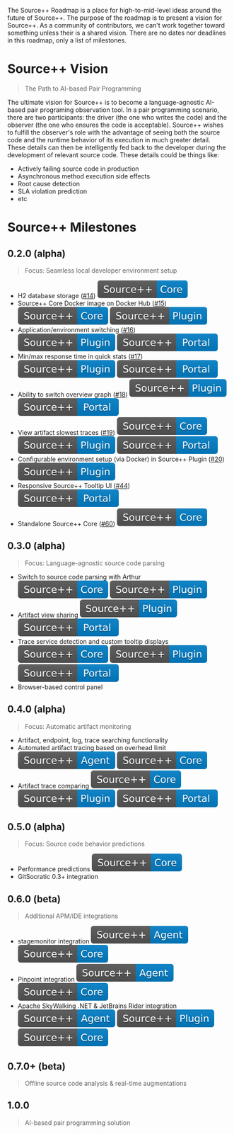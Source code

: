 The Source++ Roadmap is a place for high-to-mid-level ideas around the future of Source++.
The purpose of the roadmap is to present a vision for Source++.
As a community of contributors, we can't work together toward something unless their is a shared vision. There are no dates nor deadlines in this roadmap, only a list of milestones.

# Source++ Vision

> The Path to AI-based Pair Programming

The ultimate vision for Source++ is to become a language-agnostic AI-based pair programing observation tool. In a pair programming scenario, there are two participants: the driver (the one who writes the code) and the observer (the one who ensures the code is acceptable). Source++ wishes to fulfill the observer's role with the advantage of seeing both the source code and the runtime behavior of its execution in much greater detail. These details can then be intelligently fed back to the developer during the development of relevant source code. These details could be things like:

- Actively failing source code in production
- Asynchronous method execution side effects
- Root cause detection
- SLA violation prediction
- etc

# Source++ Milestones

## 0.2.0 (alpha)

> Focus: Seamless local developer environment setup

 - H2 database storage ([#14](https://github.com/sourceplusplus/Assistant/issues/14)) ![](../../images/roadmap/Source++-Core-blue.svg)
 - Source++ Core Docker image on Docker Hub ([#15](https://github.com/sourceplusplus/Assistant/issues/15)) ![](../../images/roadmap/Source++-Core-blue.svg) ![](../../images/roadmap/Source++-Plugin-blue.svg)
 - Application/environment switching ([#16](https://github.com/sourceplusplus/Assistant/issues/16)) ![](../../images/roadmap/Source++-Plugin-blue.svg) ![](../../images/roadmap/Source++-Portal-blue.svg)
 - Min/max response time in quick stats ([#17](https://github.com/sourceplusplus/Assistant/issues/17)) ![](../../images/roadmap/Source++-Plugin-blue.svg) ![](../../images/roadmap/Source++-Portal-blue.svg)
 - Ability to switch overview graph ([#18](https://github.com/sourceplusplus/Assistant/issues/18)) ![](../../images/roadmap/Source++-Plugin-blue.svg) ![](../../images/roadmap/Source++-Portal-blue.svg)
 - View artifact slowest traces ([#19](https://github.com/sourceplusplus/Assistant/issues/19)) ![](../../images/roadmap/Source++-Core-blue.svg) ![](../../images/roadmap/Source++-Plugin-blue.svg) ![](../../images/roadmap/Source++-Portal-blue.svg)
 - Configurable environment setup (via Docker) in Source++ Plugin ([#20](https://github.com/sourceplusplus/Assistant/issues/20)) ![](../../images/roadmap/Source++-Plugin-blue.svg)
 - Responsive Source++ Tooltip UI ([#44](https://github.com/CodeBrig/Source/issues/44)) ![](../../images/roadmap/Source++-Portal-blue.svg)
 - Standalone Source++ Core ([#60](https://github.com/CodeBrig/Source/issues/60)) ![](../../images/roadmap/Source++-Core-blue.svg)

## 0.3.0 (alpha)

> Focus: Language-agnostic source code parsing

 - Switch to source code parsing with Arthur ![](../../images/roadmap/Source++-Core-blue.svg) ![](../../images/roadmap/Source++-Plugin-blue.svg)
 - Artifact view sharing ![](../../images/roadmap/Source++-Plugin-blue.svg) ![](../../images/roadmap/Source++-Portal-blue.svg)
 - Trace service detection and custom tooltip displays ![](../../images/roadmap/Source++-Core-blue.svg) ![](../../images/roadmap/Source++-Plugin-blue.svg) ![](../../images/roadmap/Source++-Portal-blue.svg)
 - Browser-based control panel

## 0.4.0 (alpha)

> Focus: Automatic artifact monitoring

 - Artifact, endpoint, log, trace searching functionality
 - Automated artifact tracing based on overhead limit ![](../../images/roadmap/Source++-Agent-blue.svg) ![](../../images/roadmap/Source++-Core-blue.svg)
 - Artifact trace comparing ![](../../images/roadmap/Source++-Core-blue.svg) ![](../../images/roadmap/Source++-Plugin-blue.svg) ![](../../images/roadmap/Source++-Portal-blue.svg)

## 0.5.0 (alpha)

> Focus: Source code behavior predictions

 - Performance predictions ![](../../images/roadmap/Source++-Core-blue.svg)
 - GitSocratic 0.3+ integration

## 0.6.0 (beta)

> Additional APM/IDE integrations

 - stagemonitor integration ![](../../images/roadmap/Source++-Agent-blue.svg) ![](../../images/roadmap/Source++-Core-blue.svg)
 - Pinpoint integration ![](../../images/roadmap/Source++-Agent-blue.svg) ![](../../images/roadmap/Source++-Core-blue.svg)
 - Apache SkyWalking .NET & JetBrains Rider integration ![](../../images/roadmap/Source++-Agent-blue.svg) ![](../../images/roadmap/Source++-Plugin-blue.svg) ![](../../images/roadmap/Source++-Core-blue.svg)

## 0.7.0+ (beta)

> Offline source code analysis & real-time augmentations

## 1.0.0

> AI-based pair programming solution
